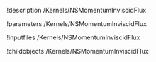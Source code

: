 !description /Kernels/NSMomentumInviscidFlux

!parameters /Kernels/NSMomentumInviscidFlux

!inputfiles /Kernels/NSMomentumInviscidFlux

!childobjects /Kernels/NSMomentumInviscidFlux
